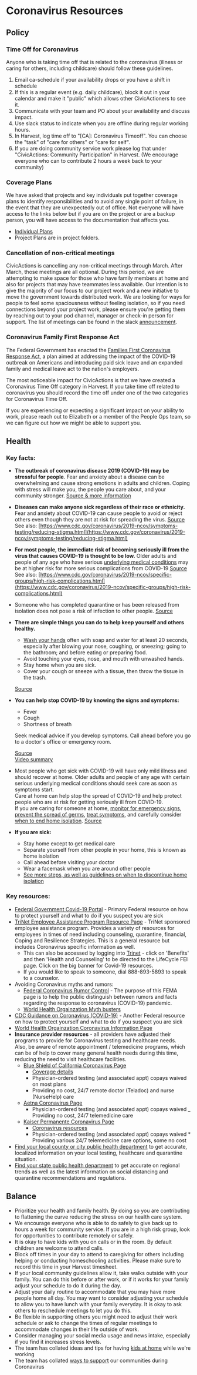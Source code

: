 # Coronavirus Resources

## Policy

### Time Off for Coronavirus

Anyone who is taking time off that is related to the coronavirus (illness or caring for others, including childcare) should follow these guidelines.

1. Email ca-schedule if your availability drops or you have a shift in schedule
2. If this is a regular event (e.g. daily childcare), block it out in your calendar and make it "public" which allows other CivicActioners to see it.
3. Communicate with your team and PO about your availability and discuss impact.
4. Use slack status to indicate when you are offline during regular working hours.
5. In Harvest, log time off to "\[CA\]: Coronavirus Timeoff". You can choose the "task" of "care for others" or "care for self".
6. If you are doing community service work please log that under "CivicActions: Community Participation" in Harvest. (We encourage everyone who can to contribute 2 hours a week back to your community)

### Coverage Plans

We have asked that projects and key individuals put together coverage plans to identify responsibilities and to avoid any single point of failure, in the event that they are unexpectedly out of office. Not everyone will have access to the links below but if you are on the project or are a backup person, you will have access to the documentation that affects you.

- [Individual Plans](https://drive.google.com/drive/folders/1eGcBDhewLEJvhrjtnBW286_AmVaJDKin?usp=sharing)
- Project Plans are in project folders.

### Cancellation of non-critical meetings

CivicActions is cancelling any non-critical meetings through March. After March, those meetings are all optional. During this period, we are attempting to make space for those who have family members at home and also for projects that may have teammates less available. Our intention is to give the majority of our focus to our project work and a new initiative to move the government towards distributed work. We are looking for ways for people to feel some spaciousness without feeling isolation, so if you need connections beyond your project work, please ensure you're getting them by reaching out to your pod channel, manager or check-in person for support. The list of meetings can be found in the slack [announcement](https://civicactions.slack.com/archives/C02FG74LE/p1584379986057100).

### Coronavirus Family First Response Act

The Federal Government has enacted the [Families First Coronavirus Response Act](https://www.trinet.com/insights/families-first-coronavirus-response-act-what-it-means-for-your-small-and-medium-size-business), a plan aimed at addressing the impact of the COVID-19 outbreak on Americans and introducing paid sick leave and an expanded family and medical leave act to the nation's employers.

The most noticeable impact for CivicActions is that we have created a Coronavirus Time Off category in Harvest. If you take time off related to coronavirus you should record the time off under one of the two categories for Coronavirus Time Off.

If you are experiencing or expecting a significant impact on your ability to work, please reach out to Elizabeth or a member of the People Ops team, so we can figure out how we might be able to support you.

## Health

### Key facts:

- **The outbreak of coronavirus disease 2019 (COVID-19) may be stressful for people**.
  Fear and anxiety about a disease can be overwhelming and cause strong emotions in adults and children. Coping with stress will make you, the people you care about, and your community stronger.
  [Source & more information](https://www.cdc.gov/coronavirus/2019-ncov/prepare/managing-stress-anxiety.html)
- **Diseases can make anyone sick regardless of their race or ethnicity.**
  Fear and anxiety about COVID-19 can cause people to avoid or reject others even though they are not at risk for spreading the virus.
  [Source](https://www.cdc.gov/coronavirus/2019-ncov/symptoms-testing/share-facts.html)
  See also: [https://www.cdc.gov/coronavirus/2019-ncov/symptoms-testing/reducing-stigma.html](https://www.cdc.gov/coronavirus/2019-ncov/symptoms-testing/reducing-stigma.html)
- **For most people, the immediate risk of becoming seriously ill from the virus that causes COVID-19 is thought to be low.**
  Older adults and people of any age who have serious [underlying medical conditions](https://www.cdc.gov/coronavirus/2019-ncov/specific-groups/high-risk-complications.html) may be at higher risk for more serious complications from COVID-19
  [Source](https://www.cdc.gov/coronavirus/2019-ncov/symptoms-testing/share-facts.html)
  See also: [https://www.cdc.gov/coronavirus/2019-ncov/specific-groups/high-risk-complications.html](https://www.cdc.gov/coronavirus/2019-ncov/specific-groups/high-risk-complications.html)
- Someone who has completed quarantine or has been released from isolation does not pose a risk of infection to other people.
  [Source](https://www.cdc.gov/coronavirus/2019-ncov/symptoms-testing/share-facts.html)
- **There are simple things you can do to help keep yourself and others healthy.**

  - [Wash your hands](https://www.nytimes.com/2020/03/13/world/how-to-wash-your-hands-coronavirus.html) often with soap and water for at least 20 seconds, especially after blowing your nose, coughing, or sneezing; going to the bathroom; and before eating or preparing food.
  - Avoid touching your eyes, nose, and mouth with unwashed hands.
  - Stay home when you are sick.
  - Cover your cough or sneeze with a tissue, then throw the tissue in the trash.

  [Source](https://www.cdc.gov/coronavirus/2019-ncov/symptoms-testing/share-facts.html)

- **You can help stop COVID-19 by knowing the signs and symptoms:**

  - Fever
  - Cough
  - Shortness of breath

  Seek medical advice if you develop symptoms. Call ahead before you go to a doctor's office or emergency room.


    [Source](https://www.cdc.gov/coronavirus/2019-ncov/symptoms-testing/share-facts.html)  \
    [Video summary](https://www.youtube.com/watch?v=oGruT7Fd54E)

- Most people who get sick with COVID-19 will have only mild illness and should recover at home. Older adults and people of any age with certain serious underlying medical conditions should seek care as soon as symptoms start. \
  Care at home can help stop the spread of COVID-19 and help protect people who are at risk for getting seriously ill from COVID-19. \
  If you are caring for someone at home, [monitor for emergency signs](https://www.cdc.gov/coronavirus/2019-ncov/if-you-are-sick/care-for-someone.html#monitor), [prevent the spread of germs](https://www.cdc.gov/coronavirus/2019-ncov/if-you-are-sick/care-for-someone.html#prevent), [treat symptoms](https://www.cdc.gov/coronavirus/2019-ncov/if-you-are-sick/care-for-someone.html#treat), and carefully consider [when to end home isolation](https://www.cdc.gov/coronavirus/2019-ncov/if-you-are-sick/care-for-someone.html#when).
  [Source](https://www.cdc.gov/coronavirus/2019-ncov/if-you-are-sick/care-for-someone.html)

- **If you are sick:**
  - Stay home except to get medical care
  - Separate yourself from other people in your home, this is known as home isolation
  - Call ahead before visiting your doctor
  - Wear a facemask when you are around other people
  - [See more steps, as well as guidelines on when to discontinue home isolation](https://www.cdc.gov/coronavirus/2019-ncov/if-you-are-sick/steps-when-sick.html)

### Key resources:

- [Federal Government Covid-19 Portal](https://www.coronavirus.gov/) - Primary Federal resource on how to protect yourself and what to do if you suspect you are sick
- [TriNet Employee Assistance Program Resource Page](https://www.feieap.com/?s_username=trinet) - TriNet sponsored employee assistance program. Provides a variety of resources for employees in times of need including counseling, quarantine, financial, Coping and Resilience Strategies. This is a general resource but includes Coronavirus specific information as well.
  - This can also be accessed by logging into [Trinet](https://trinet.hrpassport.com/) - click on 'Benefits' and then 'Health and Counseling' to be directed to the LifeCycle FEI page. Click on the big banner for Covid-19 resources.
  - If you would like to speak to someone, dial 888-893-5893 to speak to a counselor.
- Avoiding Coronavirus myths and rumors:
  - [Federal Coronavirus Rumor Control](https://www.fema.gov/coronavirus-rumor-control) - The purpose of this FEMA page is to help the public distinguish between rumors and facts regarding the response to coronavirus (COVID-19) pandemic.
  - [World Health Orgainzation Myth busters](https://www.who.int/emergencies/diseases/novel-coronavirus-2019/advice-for-public/myth-busters)
- [CDC Guidance on Coronavirus (COVID-19)](https://www.cdc.gov/coronavirus/2019-ncov/index.html) - Another Federal resource on how to protect yourself and what to do if you suspect you are sick
- [World Health Orgainzation Coronavirus Information Page](https://www.who.int/health-topics/coronavirus)
- **Insurance provider resources** - all providers have adjusted their programs to provide for Coronavirus testing and healthcare needs. \
  Also, be aware of remote appointment / telemedicine programs, which can be of help to cover many general health needs during this time, reducing the need to visit healthcare facilities.
  - [Blue Shield of California Coronavirus Page](https://www.blueshieldca.com/bsca/bsc/wcm/connect/sites/sites_content_en/coronavirus)
    - [Coverage details](https://www.blueshieldca.com/coronavirus/your-coverage)
    - Physician-ordered testing (and associated appt) copays waived on most plans
    - Providing no cost, 24/7 remote doctor (Teladoc) and nurse (NurseHelp) care
  - [Aetna Coronavirus Page](https://www.aetna.com/individuals-families/member-rights-resources/need-to-know-coronavirus.html)
    - Physician-ordered testing (and associated appt) copays waived
      \_ Providing no cost, 24/7 telemedicine care
  - [Kaiser Permanente Coronavirus Page](https://healthy.kaiserpermanente.org/health-wellness/coronavirus-information)
    - [Coronavirus resources](https://about.kaiserpermanente.org/our-story/news/our-perspective/coronavirus-and-covid-19)
    - Physician-ordered testing (and associated appt) copays waived \* Providing various 24/7 telemedicine care options, some no cost
- [Find your local county or city public health department](https://www.naccho.org/membership/lhd-directory) to get accurate, localized information on your local testing, healthcare and quarantine situation.
- [Find your state public health department](https://www.cdc.gov/publichealthgateway/healthdirectories/healthdepartments.html) to get accurate on regional trends as well as the latest information on social distancing and quarantine recommendations and regulations.

## Balance

- Prioritize your health and family health. By doing so you are contributing to flattening the curve reducing the stress on our health care system.
- We encourage everyone who is able to do safely to give back up to hours a week for community service. If you are in a high risk group, look for opportunities to contribute remotely or safely.
- It is okay to have kids with you on calls or in the room. By default children are welcome to attend calls.
- Block off times in your day to attend to caregiving for others including helping or conducting homeschooling activities. Please make sure to record this time in your Harvest timesheet.
- If your local community guidelines allow it, take walks outside with your family. You can do this before or after work, or if it works for your family adjust your schedule to do it during the day.
- Adjust your daily routine to accommodate that you may have more people home all day. You may want to consider adjusting your schedule to allow you to have lunch with your family everyday. It is okay to ask others to reschedule meetings to let you do this.
- Be flexible in supporting others you might need to adjust their work schedule or ask to change the times of regular meetings to accommodate changes in their life outside of work.
- Consider managing your social media usage and news intake, especially if you find it increases stress levels.
- The team has collated ideas and tips for having [kids at home](https://docs.google.com/document/d/1Rpupcqs3RxjdCzrM1juL8u3nc3CEAbiLzXOKyeD9YCw/edit?usp=sharing) while we're working
- The team has collated [ways to support](https://docs.google.com/document/d/1Z7YuYhPsRlMyE0EqgBjyzooFBaNlZ0kmVzRKZidJxck/edit?usp=sharing) our communities during Coronavirus
